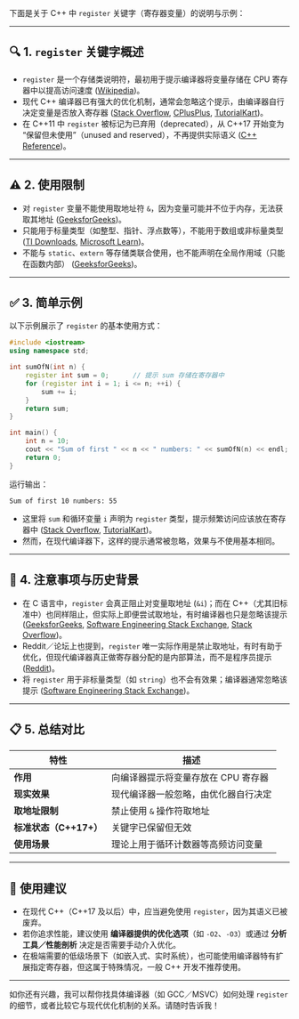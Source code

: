 下面是关于 C++ 中 `register` 关键字（寄存器变量）的说明与示例：

---

## 🔍 1. `register` 关键字概述

* `register` 是一个存储类说明符，最初用于提示编译器将变量存储在 CPU 寄存器中以提高访问速度 ([Wikipedia][1])。
* 现代 C++ 编译器已有强大的优化机制，通常会忽略这个提示，由编译器自行决定变量是否放入寄存器 ([Stack Overflow][2], [CPlusPlus][3], [TutorialKart][4])。
* 在 C++11 中 `register` 被标记为已弃用（deprecated），从 C++17 开始变为 “保留但未使用”（unused and reserved），不再提供实际语义 ([C++ Reference][5])。

---

## ⚠️ 2. 使用限制

* 对 `register` 变量不能使用取地址符 `&`，因为变量可能并不位于内存，无法获取其地址 ([GeeksforGeeks][6])。
* 只能用于标量类型（如整型、指针、浮点数等），不能用于数组或非标量类型 ([TI Downloads][7], [Microsoft Learn][8])。
* 不能与 `static`、`extern` 等存储类联合使用，也不能声明在全局作用域（只能在函数内部） ([GeeksforGeeks][6])。

---

## ✅ 3. 简单示例

以下示例展示了 `register` 的基本使用方式：

```cpp
#include <iostream>
using namespace std;

int sumOfN(int n) {
    register int sum = 0;      // 提示 sum 存储在寄存器中
    for (register int i = 1; i <= n; ++i) {
        sum += i;
    }
    return sum;
}

int main() {
    int n = 10;
    cout << "Sum of first " << n << " numbers: " << sumOfN(n) << endl;
    return 0;
}
```

运行输出：

```
Sum of first 10 numbers: 55
```

* 这里将 `sum` 和循环变量 `i` 声明为 `register` 类型，提示频繁访问应该放在寄存器中 ([Stack Overflow][2], [TutorialKart][4])。
* 然而，在现代编译器下，这样的提示通常被忽略，效果与不使用基本相同。

---

## 📝 4. 注意事项与历史背景

* 在 C 语言中，`register` 会真正阻止对变量取地址 (`&i`)；而在 C++（尤其旧标准中）也同样阻止，但实际上即便尝试取地址，有时编译器也只是忽略该提示 ([GeeksforGeeks][6], [Software Engineering Stack Exchange][9], [Stack Overflow][2])。
* Reddit／论坛上也提到，`register` 唯一实际作用是禁止取地址，有时有助于优化，但现代编译器真正做寄存器分配的是内部算法，而不是程序员提示 ([Reddit][10])。
* 将 `register` 用于非标量类型（如 `string`）也不会有效果；编译器通常忽略该提示 ([Software Engineering Stack Exchange][9])。

---

## 📋 5. 总结对比

| 特性               | 描述                   |
| ---------------- | -------------------- |
| **作用**           | 向编译器提示将变量存放在 CPU 寄存器 |
| **现实效果**         | 现代编译器一般忽略，由优化器自行决定   |
| **取地址限制**        | 禁止使用 `&` 操作符取地址      |
| **标准状态（C++17+）** | 关键字已保留但无效            |
| **使用场景**         | 理论上用于循环计数器等高频访问变量    |

---

## 🧾 使用建议

* 在现代 C++（C++17 及以后）中，应当避免使用 `register`，因为其语义已被废弃。
* 若你追求性能，建议使用 **编译器提供的优化选项**（如 `-O2`、`-O3`）或通过 **分析工具／性能剖析** 决定是否需要手动介入优化。
* 在极端需要的低级场景下（如嵌入式、实时系统），也可能使用编译器特有扩展指定寄存器，但这属于特殊情况，一般 C++ 开发不推荐使用。

---

如你还有兴趣，我可以帮你找具体编译器（如 GCC／MSVC）如何处理 `register` 的细节，或者比较它与现代优化机制的关系。请随时告诉我！

[1]: https://en.wikipedia.org/wiki/Register_%28keyword%29?utm_source=chatgpt.com "Register (keyword)"
[2]: https://stackoverflow.com/questions/3207018/register-keyword-in-c?utm_source=chatgpt.com "Register keyword in C++ - Stack Overflow"
[3]: https://cplusplus.com/forum/beginner/140093/?utm_source=chatgpt.com "register variables - C++ Forum"
[4]: https://www.tutorialkart.com/cpp/cpp-register-keyword/?utm_source=chatgpt.com "C++ register Keyword - TutorialKart"
[5]: https://en.cppreference.com/w/cpp/keyword/register.html?utm_source=chatgpt.com "C++ keyword: register - cppreference.com"
[6]: https://www.geeksforgeeks.org/c/understanding-register-keyword/?utm_source=chatgpt.com "Understanding \"register\" keyword in C - GeeksforGeeks"
[7]: https://downloads.ti.com/docs/esd/SPRU514/register-variables-and-parameters-stdz0554493.html?utm_source=chatgpt.com "6.8 Register Variables and Parameters"
[8]: https://learn.microsoft.com/en-us/cpp/c-language/register-storage-class-specifier?view=msvc-170&utm_source=chatgpt.com "register storage-class specifier - Microsoft Learn"
[9]: https://softwareengineering.stackexchange.com/questions/204222/register-variable-in-c-and-c?utm_source=chatgpt.com "register variable in C and C++ - Software Engineering Stack Exchange"
[10]: https://www.reddit.com/r/C_Programming/comments/1cxvtnw/register_keyword/?utm_source=chatgpt.com "Register keyword ? : r/C_Programming - Reddit"
